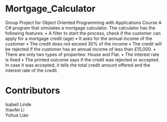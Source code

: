 # Mortgage_Calculator

Group Project for Object Oriented Programming with Applications Course
A C# program that simulates a mortgage calculator. The calculator has the following features:
• A filter to start the process, check if the customer can
apply for a mortgage credit (age)
• It asks for the annual income of the customer
• The credit does not exceed 30% of the income
• The credit will be rejected if the customer has an annual income of less
than £15,000.
• There are only two types of properties: House and Flat.
• The interest rate is fixed
• The printed outcome says if the credit was rejected or accepted. In case
it was accepted, it tells the total credit amount offered and the interest
rate of the credit. 

# Contributors
Isabell Linde<br/>
Xiaofei Li<br/>
Yuhua Liao<br/>
